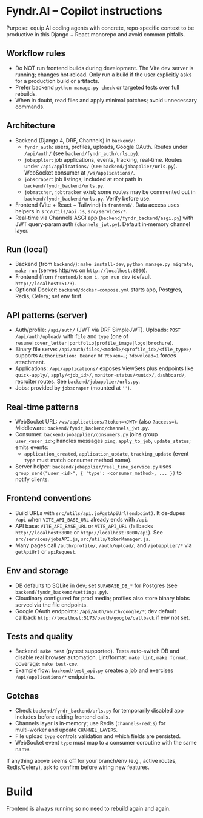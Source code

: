 # Fyndr.AI – Copilot instructions

Purpose: equip AI coding agents with concrete, repo‑specific context to be productive in this Django + React monorepo and avoid common pitfalls.

## Workflow rules
- Do NOT run frontend builds during development. The Vite dev server is running; changes hot‑reload. Only run a build if the user explicitly asks for a production build or artifacts.
- Prefer backend `python manage.py check` or targeted tests over full rebuilds.
- When in doubt, read files and apply minimal patches; avoid unnecessary commands.

## Architecture
- Backend (Django 4, DRF, Channels) in `backend/`:
  - `fyndr_auth`: users, profiles, uploads, Google OAuth. Routes under `/api/auth/` (see `backend/fyndr_auth/urls.py`).
  - `jobapplier`: job applications, events, tracking, real‑time. Routes under `/api/applications/` (see `backend/jobapplier/urls.py`). WebSocket consumer at `/ws/applications/`.
  - `jobscraper`: job listings; included at root path in `backend/fyndr_backend/urls.py`.
  - `jobmatcher`, `jobtracker` exist; some routes may be commented out in `backend/fyndr_backend/urls.py`. Verify before use.
- Frontend (Vite + React + Tailwind) in `frontend/`. Data access uses helpers in `src/utils/api.js`, `src/services/*`.
- Real‑time via Channels ASGI app (`backend/fyndr_backend/asgi.py`) with JWT query‑param auth (`channels_jwt.py`). Default in‑memory channel layer.

## Run (local)
- Backend (from `backend/`): `make install-dev`, `python manage.py migrate`, `make run` (serves http/ws on `http://localhost:8000`).
- Frontend (from `frontend/`): `npm i`, `npm run dev` (default `http://localhost:5173`).
- Optional Docker: `backend/docker-compose.yml` starts app, Postgres, Redis, Celery; set env first.

## API patterns (server)
- Auth/profile: `/api/auth/` (JWT via DRF SimpleJWT). Uploads: `POST /api/auth/upload/` with `file` and `type` (one of `resume|cover_letter|portfolio|profile_image|logo|brochure`).
- Binary file serve: `/api/auth/files/<model>/<profile_id>/<file_type>/` supports `Authorization: Bearer` or `?token=…`; `?download=1` forces attachment.
- Applications: `/api/applications/` exposes ViewSets plus endpoints like `quick-apply/`, `apply/<job_id>/`, `monitor-status/<uuid>/`, `dashboard/`, recruiter routes. See `backend/jobapplier/urls.py`.
- Jobs: provided by `jobscraper` (mounted at `''`).

## Real‑time patterns
- WebSocket URL: `/ws/applications/?token=<JWT>` (also `?access=`). Middleware: `backend/fyndr_backend/channels_jwt.py`.
- Consumer: `backend/jobapplier/consumers.py` joins group `user_<user_id>`; handles messages `ping`, `apply_to_job`, `update_status`; emits events:
  - `application_created`, `application_update`, `tracking_update` (event `type` must match consumer method name).
- Server helper: `backend/jobapplier/real_time_service.py` uses `group_send("user_<id>", { 'type': <consumer_method>, ... })` to notify clients.

## Frontend conventions
- Build URLs with `src/utils/api.js#getApiUrl(endpoint)`. It de‑dupes `/api` when `VITE_API_BASE_URL` already ends with `/api`.
- API base: `VITE_API_BASE_URL` or `VITE_API_URL` (fallbacks `http://localhost:8000` or `http://localhost:8000/api`). See `src/services/jobsAPI.js`, `src/utils/tokenManager.js`.
- Many pages call `/auth/profile/`, `/auth/upload/`, and `/jobapplier/*` via `getApiUrl` or `apiRequest`.

## Env and storage
- DB defaults to SQLite in dev; set `SUPABASE_DB_*` for Postgres (see `backend/fyndr_backend/settings.py`).
- Cloudinary configured for prod media; profiles also store binary blobs served via the file endpoints.
- Google OAuth endpoints: `/api/auth/oauth/google/*`; dev default callback `http://localhost:5173/oauth/google/callback` if env not set.

## Tests and quality
- Backend: `make test` (pytest supported). Tests auto‑switch DB and disable real browser automation. Lint/format: `make lint`, `make format`, coverage: `make test-cov`.
- Example flow: `backend/test_api.py` creates a job and exercises `/api/applications/*` endpoints.

## Gotchas
- Check `backend/fyndr_backend/urls.py` for temporarily disabled app includes before adding frontend calls.
- Channels layer is in‑memory; use Redis (`channels-redis`) for multi‑worker and update `CHANNEL_LAYERS`.
- File upload `type` controls validation and which fields are persisted.
- WebSocket event `type` must map to a consumer coroutine with the same name.

If anything above seems off for your branch/env (e.g., active routes, Redis/Celery), ask to confirm before wiring new features.





# Build
Frontend is always running so no need to rebuild again and again.